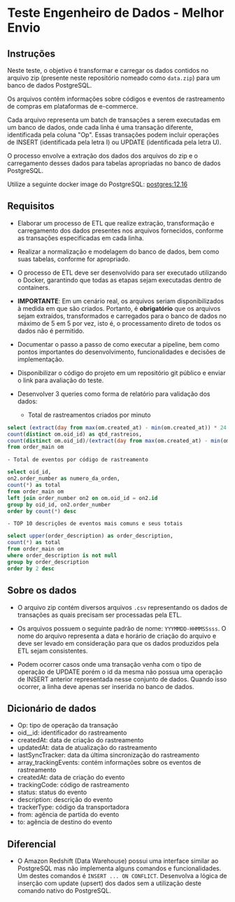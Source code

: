 # Teste Engenheiro de Dados - Melhor Envio
## Instruções

Neste teste, o objetivo é transformar e carregar os dados contidos no arquivo zip (presente neste repositório nomeado como `data.zip`) para um banco de dados PostgreSQL.

Os arquivos contêm informações sobre códigos e eventos de rastreamento de compras em plataformas de e-commerce.

Cada arquivo representa um batch de transações a serem executadas em um banco de dados, onde cada linha é uma transação diferente, identificada pela coluna "Op". Essas transações podem incluir operações de INSERT (identificada pela letra I) ou UPDATE (identificada pela letra U).

O processo envolve a extração dos dados dos arquivos do zip e o carregamento desses dados para tabelas apropriadas no banco de dados PostgreSQL.

Utilize a seguinte docker image do PostgreSQL: [postgres:12.16](https://hub.docker.com/layers/library/postgres/12.16/images/sha256-a97fd76ab09599e2ddc15c90a87f9a4a2a60551d99f8e7397f12a1d606d7f0ab?context=explore)

## Requisitos

- Elaborar um processo de ETL que realize extração, transformação e carregamento dos dados presentes nos arquivos fornecidos, conforme as transações especificadas em cada linha.

- Realizar a normalização e modelagem do banco de dados, bem como suas tabelas, conforme for apropriado.

- O processo de ETL deve ser desenvolvido para ser executado utilizando o Docker, garantindo que todas as etapas sejam executadas dentro de containers.

- **IMPORTANTE**: Em um cenário real, os arquivos seriam disponibilizados à medida em que são criados. Portanto, é **obrigatório** que os arquivos sejam extraídos, transformados e carregados para o banco de dados no máximo de 5 em 5 por vez, isto é, o processamento direto de todos os dados não é permitido.

- Documentar o passo a passo de como executar a pipeline, bem como pontos importantes do desenvolvimento, funcionalidades e decisões de implementação.

- Disponibilizar o código do projeto em um repositório git público e enviar o link para avaliação do teste.

- Desenvolver 3 queries como forma de relatório para validação dos dados:
	- Total de rastreamentos criados por minuto
```sql
select (extract(day from max(om.created_at) - min(om.created_at)) * 24 * 60) as qtd_min,
count(distinct om.oid_id) as qtd_rastreios,
count(distinct om.oid_id)/(extract(day from max(om.created_at) - min(om.created_at)) * 24 * 60) as rastreamentos_por_minutos
from order_main om
```
	- Total de eventos por código de rastreamento
```sql
select oid_id,
on2.order_number as numero_da_orden,
count(*) as total 
from order_main om
left join order_number on2 on om.oid_id = on2.id
group by oid_id, on2.order_number
order by count(*) desc
```

	- TOP 10 descrições de eventos mais comuns e seus totais
```sql
select upper(order_description) as order_description, 
count(*) as total
from order_main om
where order_description is not null
group by order_description
order by 2 desc
```

## Sobre os dados

- O arquivo zip contém diversos arquivos `.csv` representando os dados de transações as quais precisam ser processadas pela ETL.

- Os arquivos possuem o seguinte padrão de nome: `YYYMMDD-HHMMSSsss`. O nome do arquivo representa a data e horário de criação do arquivo e deve ser levado em consideração para que os dados produzidos pela ETL sejam consistentes.

- Podem ocorrer casos onde uma transação venha com o tipo de operação de UPDATE porém o id da mesma não possua uma operação de INSERT anterior representada nesse conjunto de dados. Quando isso ocorrer, a linha deve apenas ser inserida no banco de dados.

## Dicionário de dados

- Op: tipo de operação da transação
- oid__id: identificador do rastreamento
- createdAt: data de criação do rastreamento
- updatedAt: data de atualização do rastreamento
- lastSyncTracker: data da última sincronização do rastreamento
- array_trackingEvents: contém informações sobre os eventos de rastreamento
- createdAt: data de criação do evento
- trackingCode: código de rastreamento
- status: status do evento
- description: descrição do evento
- trackerType: código da transportadora
- from: agência de partida do evento
- to: agência de destino do evento

## Diferencial

- O Amazon Redshift (Data Warehouse) possui uma interface similar ao PostgreSQL mas não implementa alguns comandos e funcionalidades. Um destes comandos é `INSERT ... ON CONFLICT`. Desenvolva a lógica de inserção com update (upsert) dos dados sem a utilização deste comando nativo do PostgreSQL.